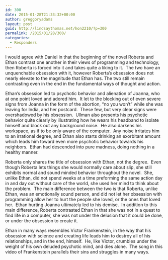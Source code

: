 ```yaml
---
id: 300
date: 2015-01-28T21:33:32+00:00
author: greggoryadams
layout: post
guid: http://lindsaythomas.net/hon2210/?p=300
permalink: /2015/01/28/300/
categories:
  - Responders
---
```

I would agree with Daniel in that the beginning of the novel Roberta and Ethan contrast one another in their views of programming and technology, then Roberta is forced into it and takes quite a liking to it.  The two have an unquenchable obsession with it, however Roberta’s obsession does not nearly elevate to the magnitude that Ethan has. The two still remain contrasting even in the end in the fundamental ways of thought and action.

Ethan’s obsession led to psychotic behavior and alienation of Joanna, who at one point loved and adored him.  It let to the blocking out of even severe signs from Joanna in the form of the abortion, “no you won’t” while she was leaving for India, and her postcard.  These few, but very clear signs were overshadowed by his obsession.  Ullman also presents his psychotic behavior quite clearly by illustrating how he wears his headband to isolate himself and block out any background noise.  He also darkens his workspace, as if to be only aware of the computer.  Any noise irritates him to an irrational degree, and Ethan also starts drinking an exorbitant amount which leads him toward even more psychotic behavior towards his neighbors.  Ethan had descended into pure madness, doing nothing in a healthy manner.

Roberta only shares the title of obsession with Ethan, not the degree.  Even though Roberta lets things she would normally care about slip, she still exhibits normal and sound minded behavior throughout the novel.  She, unlike Ethan, did not spend weeks at a time preforming the same action day in and day out without care of the world, she used her mind to think about the problem.  The main difference between the two is that Roberta, unlike Ethan, was an emotionally sound person, and did not let her obsession with programming allow her to hurt the people she loved, or the ones that loved her.  Ethan hurting Joanna ultimately led to his demise.  In addition to this main difference, Roberta contrasted Ethan in that she was not in a quest to find life in a computer, she was not under the delusion that it could be done, or under the obsession to create it.

Ethan in many ways resembles Victor Frankenstein, in the way that his obsession with science and creating life leads him to destroy all of his relationships, and in the end, himself.  He, like Victor, crumbles under the weight of his own deluded psychotic mind, and dies alone.  The song in this video of Frankenstein parallels their sins and struggles in many ways.